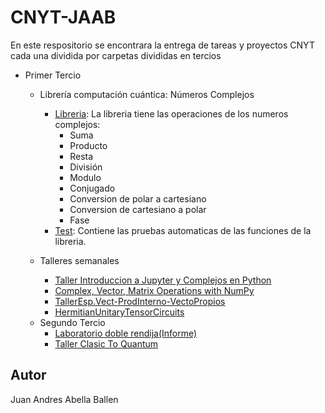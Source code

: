 # CNYT-JAAB
En este respositorio se encontrara la entrega de tareas y proyectos CNYT cada una dividida por carpetas divididas en tercios

+ Primer Tercio
  - Librería computación cuántica: Números Complejos
    * [Libreria](https://github.com/juanandres003/CNYT-JAAB/blob/main/Primer%20Tercio/Libreria%20Complejos/libcomplex.py): La libreria tiene las operaciones de los numeros complejos:
      - Suma
      - Producto
      - Resta
      - División
      - Modulo
      - Conjugado
      - Conversion de polar a cartesiano
      - Conversion de cartesiano a polar
      - Fase
    * [Test](https://github.com/juanandres003/CNYT-JAAB/blob/main/Primer%20Tercio/Libreria%20Complejos/Testlibcomplex.py): Contiene las pruebas automaticas de las funciones de la libreria.

  - Talleres semanales
    * [Taller Introduccion a Jupyter y Complejos en Python](https://github.com/juanandres003/CNYT-JAAB/blob/main/Primer%20Tercio/Taller%20espacios%20vectoriales/ComplexIntro.ipynb)
    * [Complex, Vector, Matrix Operations with NumPy](https://github.com/juanandres003/CNYT-JAAB/blob/main/Primer%20Tercio/Taller%20espacios%20vectoriales/Complex_Vector_Matrix_Operations_with_NumPy.ipynb)
    * [TallerEsp.Vect-ProdInterno-VectoPropios](https://github.com/juanandres003/CNYT-JAAB/blob/main/Primer%20Tercio/Taller%20espacios%20vectoriales/TallerEsp.Vect-ProdInterno-VectoPropios.ipynb)
    * [HermitianUnitaryTensorCircuits](https://github.com/juanandres003/CNYT-JAAB/blob/main/Primer%20Tercio/Taller%20espacios%20vectoriales/HermitianUnitaryTensorCircuits/HermitianUnitaryTensorCircuits/TallerEsp.Vect-Hermitian-Unitary-Tensor-Circuits.ipynb)
  
  + Segundo Tercio
    - [Laboratorio doble rendija(Informe)](https://github.com/juanandres003/CNYT-JAAB/blob/main/Segundo%20Tercio/Proyecto%20doble%20rendija/Doble_rendija.ipynb)
    - [Taller Clasic To Quantum](https://github.com/juanandres003/CNYT-JAAB/blob/main/Segundo%20Tercio/ClasicToQuantum/ClasicToQuantum/TallerClasicToQuantum.ipynb)

## Autor
Juan Andres Abella Ballen
